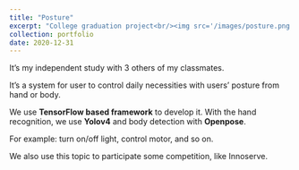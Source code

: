 ```yaml
---
title: "Posture"
excerpt: "College graduation project<br/><img src='/images/posture.png' width="400">"
collection: portfolio
date: 2020-12-31
---
```


It’s my independent study with 3 others of my classmates.

It’s a system for user to control daily necessities with users’ posture from hand or body.

We use **TensorFlow based framework** to develop it. With the hand recognition, we use **Yolov4** and body detection with **Openpose**.

For example: turn on/off light, control motor, and so on.

We also use this topic to participate some competition, like Innoserve.
